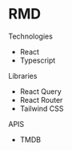 # RMD
Technologies
- React
- Typescript

Libraries
- React Query
- React Router
- Tailwind CSS

APIS
- TMDB
